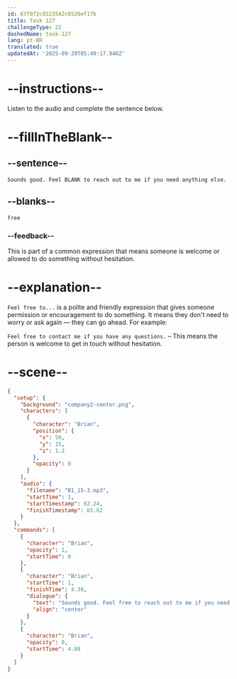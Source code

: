 ```yaml
---
id: 67f072c8523542c8520ef17b
title: Task 127
challengeType: 22
dashedName: task-127
lang: pt-BR
translated: true
updatedAt: '2025-09-29T05:49:17.946Z'
---
```


<!-- (Audio) Brian: Sounds good. Feel free to reach out to me if you need anything else. -->

# --instructions--

Listen to the audio and complete the sentence below.

# --fillInTheBlank--

## --sentence--

`Sounds good. Feel BLANK to reach out to me if you need anything else.`

## --blanks--

`free`

### --feedback--

This is part of a common expression that means someone is welcome or allowed to do something without hesitation.

# --explanation--

`Feel free to...` is a polite and friendly expression that gives someone permission or encouragement to do something. It means they don't need to worry or ask again — they can go ahead. For example:

`Feel free to contact me if you have any questions.` – This means the person is welcome to get in touch without hesitation.

# --scene--

```json
{
  "setup": {
    "background": "company2-center.png",
    "characters": [
      {
        "character": "Brian",
        "position": {
          "x": 50,
          "y": 15,
          "z": 1.2
        },
        "opacity": 0
      }
    ],
    "audio": {
      "filename": "B1_15-3.mp3",
      "startTime": 1,
      "startTimestamp": 62.24,
      "finishTimestamp": 65.62
    }
  },
  "commands": [
    {
      "character": "Brian",
      "opacity": 1,
      "startTime": 0
    },
    {
      "character": "Brian",
      "startTime": 1,
      "finishTime": 4.38,
      "dialogue": {
        "text": "Sounds good. Feel free to reach out to me if you need anything else.",
        "align": "center"
      }
    },
    {
      "character": "Brian",
      "opacity": 0,
      "startTime": 4.88
    }
  ]
}
```
